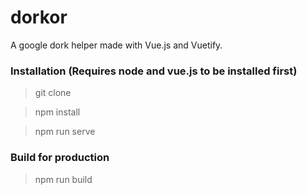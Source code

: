 # dorkor
A google dork helper made with Vue.js and Vuetify.

### Installation (Requires node and vue.js to be installed first)

> git clone <url>

> npm install

> npm run serve


### Build for production

> npm run build
